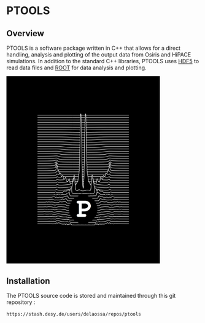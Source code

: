 # PTOOLS

## Overview

PTOOLS is a software package written in C++ that allows for a direct handling, analysis and plotting of the output data from Osiris and HiPACE simulations.
In addition to the standard C++ libraries, PTOOLS uses [HDF5](http://www.hdfgroup.org/HDF5) to read data files and [ROOT](https://root.cern.ch) for data analysis and plotting.

<img src="figs/ptools-joy.png" width="400">


## Installation

The PTOOLS source code is stored and maintained through this git repository :
```
https://stash.desy.de/users/delaossa/repos/ptools
```


